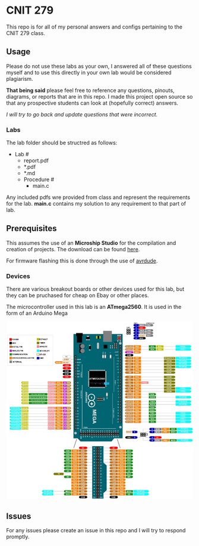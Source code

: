 # CNIT 279
This repo is for all of my personal answers and configs pertaining to the CNIT 279 class. 
## Usage
Please do not use these labs as your own, I answered all of these questions myself and to use this directly in your own lab would be considered plagiarism.

**That being said** please feel free to reference any questions, pinouts, diagrams, or reports that are in this repo. I made this project open source so that any prospective students can look at (hopefully correct) answers.

*I will try to go back and update questions that were incorrect.*
### Labs
The lab folder should be structred as follows:
- Lab #
  - report.pdf
  - *.pdf
  - *.md
  - Procedure #
    - main.c

Any included pdfs wre provided from class and represent the requirements for the lab. **main.c** contains my solution to any requirement to that part of lab.

## Prerequisites
This assumes the use of an **Microship Studio** for the compilation and creation of projects. The download can be found [here](https://www.microchip.com/en-us/tools-resources/develop/microchip-studio).

For firmware flashing this is done through the use of [avrdude](https://github.com/avrdudes/avrdude).

### Devices
There are various breakout boards or other devices used for this lab, but they can be pruchased for cheap on Ebay or other places.

The microcontroller used in this lab is an **ATmega2560**. It is used in the form of an Arduino Mega

![arduino mega pinout](./Arduino-Mega-Pinout.jpg)
## Issues
For any issues please create an issue in this repo and I will try to respond promptly.